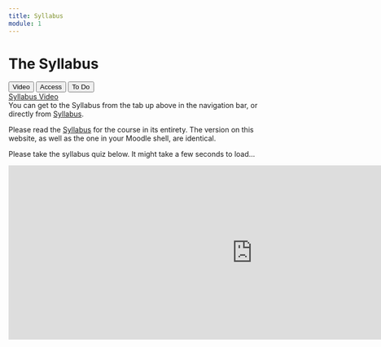 ```yaml
---
title: Syllabus
module: 1
---
```


# The Syllabus

<!-- rebuild this video -->
<div class="tab">
  <button class="tablinks active" onclick="openTab(event, 'Video')">Video</button>
  <button class="tablinks" onclick="openTab(event, 'Access')">Access</button>
  <button class="tablinks" onclick="openTab(event, 'ToDo')">To Do</button>
</div>
<div id="Video" class="tabcontent" style="display:block">
<a href="//youtu.be/Qz9nB1PCLOI" data-lity>Syllabus Video</a>
</div>
<div id="Access" class="tabcontent">
You can get to the Syllabus from the tab up above in the navigation bar, or directly from <a href="https://moodle.umt.edu/mod/resource/view.php?id=1923408&redirect=1" target="_blank">Syllabus</a>.
</div>
<div id="ToDo" class="tabcontent">

<p>Please read the <a href="https://moodle.umt.edu/mod/resource/view.php?id=1923408&redirect=1">Syllabus</a> for the course in its entirety. The version on this website, as well as the one in your Moodle shell, are identical.
</p>
<p>Please take the syllabus quiz below.  It might take a few seconds to load...</p>
<p><iframe src="https://umontanamediaarts.com/MART120/wp-admin/admin-ajax.php?action=h5p_embed&id=1" width="958" height="343" frameborder="0" allowfullscreen="allowfullscreen"></iframe><script src="https://umontanamediaarts.com/MART120/wp-content/plugins/h5p/h5p-php-library/js/h5p-resizer.js" charset="UTF-8"></script></p>
</div>
